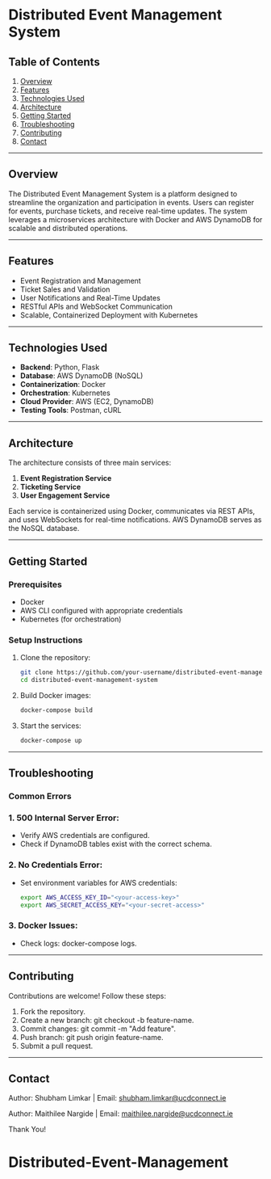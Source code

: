 # **Distributed Event Management System**

## **Table of Contents**
1. [Overview](#overview)
2. [Features](#features)
3. [Technologies Used](#technologies-used)
4. [Architecture](#architecture)
5. [Getting Started](#getting-started)
6. [Troubleshooting](#troubleshooting)
7. [Contributing](#contributing)
8. [Contact](#contact)

---

## **Overview**

The Distributed Event Management System is a platform designed to streamline the organization and participation in events. Users can register for events, purchase tickets, and receive real-time updates. The system leverages a microservices architecture with Docker and AWS DynamoDB for scalable and distributed operations.

---

## **Features**

- Event Registration and Management
- Ticket Sales and Validation
- User Notifications and Real-Time Updates
- RESTful APIs and WebSocket Communication
- Scalable, Containerized Deployment with Kubernetes

---

## **Technologies Used**

- **Backend**: Python, Flask
- **Database**: AWS DynamoDB (NoSQL)
- **Containerization**: Docker
- **Orchestration**: Kubernetes
- **Cloud Provider**: AWS (EC2, DynamoDB)
- **Testing Tools**: Postman, cURL

---

## **Architecture**

The architecture consists of three main services:
1. **Event Registration Service**
2. **Ticketing Service**
3. **User Engagement Service**

Each service is containerized using Docker, communicates via REST APIs, and uses WebSockets for real-time notifications. AWS DynamoDB serves as the NoSQL database.

---

## **Getting Started**

### **Prerequisites**

- Docker
- AWS CLI configured with appropriate credentials
- Kubernetes (for orchestration)

### **Setup Instructions**

1. Clone the repository:
   ```bash
   git clone https://github.com/your-username/distributed-event-management-system.git
   cd distributed-event-management-system

2. Build Docker images:
   ```bash
   docker-compose build

3. Start the services:
   ```bash
   docker-compose up

---

## **Troubleshooting**

### **Common Errors**

### **1. 500 Internal Server Error:**

- Verify AWS credentials are configured.
- Check if DynamoDB tables exist with the correct schema.

### **2. No Credentials Error:**

- Set environment variables for AWS credentials:
   ```bash
   export AWS_ACCESS_KEY_ID="<your-access-key>"
   export AWS_SECRET_ACCESS_KEY="<your-secret-access>"

### **3. Docker Issues:**

- Check logs: docker-compose logs.

---

## **Contributing**

Contributions are welcome! Follow these steps:

1. Fork the repository.
2. Create a new branch: git checkout -b feature-name.
3. Commit changes: git commit -m "Add feature".
4. Push branch: git push origin feature-name.
5. Submit a pull request.

---

## **Contact**

Author: Shubham Limkar | Email: shubham.limkar@ucdconnect.ie

Author: Maithilee Nargide | Email: maithilee.nargide@ucdconnect.ie

Thank You!
# Distributed-Event-Management
